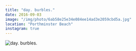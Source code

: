 ```yaml
---
title: "day. burbles."
date: 2016-09-03
image: "/img/photo/6ab58e25e34e084ee14ad3e2059cbd5a.jpg"
location: "Porthminster Beach"
instagram: true
---
```


![day. burbles.](/img/photo/6ab58e25e34e084ee14ad3e2059cbd5a.jpg)
